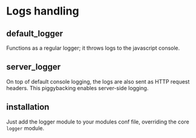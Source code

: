 # Logs handling #

## default_logger ##
Functions as a regular logger; it throws logs to the javascript console.

## server_logger ##
On top of default console logging, the logs are also sent as HTTP request headers. This piggybacking enables server-side logging.

## installation ##
Just add the logger module to your modules conf file, overriding the core `logger` module.